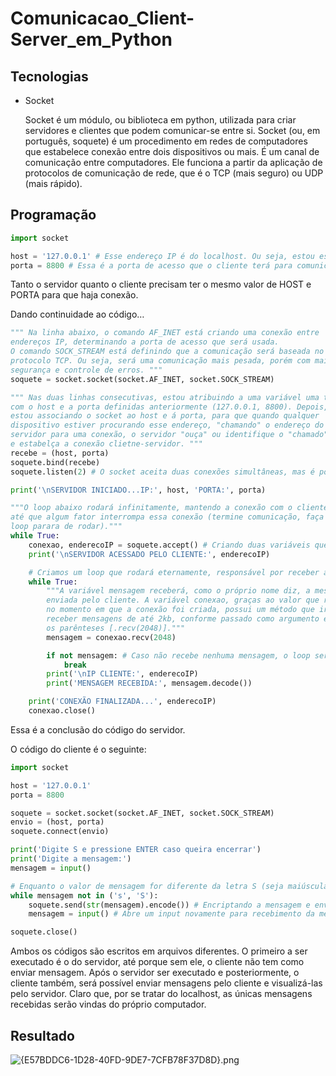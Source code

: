 # Comunicacao_Client-Server_em_Python
## Tecnologias

- Socket
    
    Socket é um módulo, ou biblioteca em python, utilizada para criar servidores e clientes que podem comunicar-se entre si. Socket (ou, em português, soquete) é um procedimento em redes de computadores que estabelece conexão entre dois dispositivos ou mais. É um canal de comunicação entre computadores. Ele funciona a partir da aplicação de protocolos de comunicação de rede, que é o TCP (mais seguro) ou UDP (mais rápido).
    

## Programação

```python
import socket

host = '127.0.0.1' # Esse endereço IP é do localhost. Ou seja, estou estabelecendo uma rede local ou intranet
porta = 8800 # Essa é a porta de acesso que o cliente terá para comunicar-se com meu servidor
```

Tanto o servidor quanto o cliente precisam ter o mesmo valor de HOST e PORTA para que haja conexão.

Dando continuidade ao código…

```python
""" Na linha abaixo, o comando AF_INET está criando uma conexão entre
endereços IP, determinando a porta de acesso que será usada.
O comando SOCK_STREAM está definindo que a comunicação será baseada no
protocolo TCP. Ou seja, será uma comunicação mais pesada, porém com maior
segurança e controle de erros. """
soquete = socket.socket(socket.AF_INET, socket.SOCK_STREAM)

""" Nas duas linhas consecutivas, estou atribuindo a uma variável uma tupla
com o host e a porta definidas anteriormente (127.0.0.1, 8800). Depois,
estou associando o socket ao host e á porta, para que quando qualquer
dispositivo estiver procurando esse endereço, "chamando" o endereço do
servidor para uma conexão, o servidor "ouça" ou identifique o "chamado"
e estabelça a conexão clietne-servidor. """
recebe = (host, porta)
soquete.bind(recebe)
soquete.listen(2) # O socket aceita duas conexões simultâneas, mas é possível aumentar.

print('\nSERVIDOR INICIADO...IP:', host, 'PORTA:', porta)

"""O loop abaixo rodará infinitamente, mantendo a conexão com o cliente,
até que algum fator interrompa essa conexão (termine comunicação, faça o
loop parara de rodar)."""
while True:
    conexao, enderecoIP = soquete.accept() # Criando duas variáveis que vai receber e aceitar a conexão do cliente. Uma delas conterá o IP do cliente.
    print('\nSERVIDOR ACESSADO PELO CLIENTE:', enderecoIP)

    # Criamos um loop que rodará eternamente, responsável por receber as mensagens do cliente
    while True:
        """A variável mensagem receberá, como o próprio nome diz, a mesagem
        enviada pelo cliente. A variável conexao, graças ao valor que recebeu
        no momento em que a conexão foi criada, possui um método que irá
        receber mensagens de até 2kb, conforme passado como argumento entre
        os parênteses [.recv(2048)]."""
        mensagem = conexao.recv(2048)

        if not mensagem: # Caso não recebe nenhuma mensagem, o loop será interrompido, parando a conexão
            break
        print('\nIP CLIENTE:', enderecoIP)
        print('MENSAGEM RECEBIDA:', mensagem.decode())

    print('CONEXÃO FINALIZADA...', enderecoIP)
    conexao.close()
```

Essa é a conclusão do código do servidor.

O código do cliente é o seguinte:

```python
import socket

host = '127.0.0.1'
porta = 8800

soquete = socket.socket(socket.AF_INET, socket.SOCK_STREAM)
envio = (host, porta)
soquete.connect(envio)

print('Digite S e pressione ENTER caso queira encerrar')
print('Digite a mensagem:')
mensagem = input()

# Enquanto o valor de mensagem for diferente da letra S (seja maiúscula ou minúscula), a conexão permanecerá (através do loop)
while mensagem not in ('s', 'S'):
    soquete.send(str(mensagem).encode()) # Encriptando a mensagem e enviando-a pela rede, garantindo que esteja no formato string
    mensagem = input() # Abre um input novamente para recebimento da mensagem

soquete.close()
```

Ambos os códigos são escritos em arquivos diferentes. O primeiro a ser executado é o do servidor, até porque sem ele, o cliente não tem como enviar mensagem. Após o servidor ser executado e posteriormente, o cliente também, será possível enviar mensagens pelo cliente e visualizá-las pelo servidor. Claro que, por se tratar do localhost, as únicas mensagens recebidas serão vindas do próprio computador.

## Resultado

![{E57BDDC6-1D28-40FD-9DE7-7CFB78F37D8D}.png](attachment:f7be8936-6e4b-4dd6-852b-1b3b0601aea0:E57BDDC6-1D28-40FD-9DE7-7CFB78F37D8D.png)
